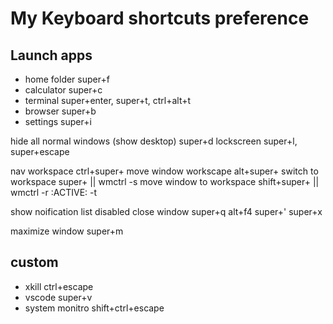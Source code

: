 # My Keyboard shortcuts preference

## Launch apps
- home folder super+f
- calculator super+c
- terminal super+enter, super+t, ctrl+alt+t
- browser super+b
- settings super+i

hide all normal windows (show desktop) super+d
lockscreen super+l, super+escape

nav workspace <direction> ctrl+super+<direction>
move window workscape <direction> alt+super+<direction>
switch to workspace <num> super+<num> || wmctrl -s <num>
move window to workspace <num> shift+super+<num> || wmctrl -r :ACTIVE: -t <num>


show noification list disabled
close window super+q alt+f4 super+' super+x

maximize window super+m

## custom
- xkill ctrl+escape
- vscode super+v
- system monitro shift+ctrl+escape
